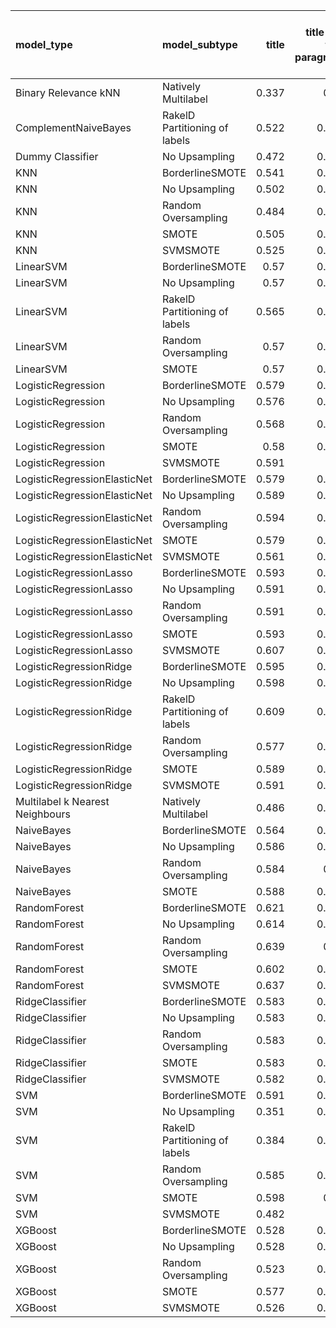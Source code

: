 | model_type                      | model_subtype                 |   title |   title and first paragraph |   title and 5 sentences |   title and 10 sentences |   title and first sentence each paragraph | raw text   |
|:--------------------------------|:------------------------------|--------:|----------------------------:|------------------------:|-------------------------:|------------------------------------------:|:-----------|
| Binary Relevance kNN            | Natively Multilabel           |   0.337 |                       0.34  |                   0.284 |                    0.258 |                                     0.23  | 0.085      |
| ComplementNaiveBayes            | RakelD Partitioning of labels |   0.522 |                       0.475 |                   0.553 |                    0.58  |                                     0.592 | 0.620      |
| Dummy Classifier                | No Upsampling                 |   0.472 |                       0.463 |                   0.506 |                    0.454 |                                     0.453 | 0.464      |
| KNN                             | BorderlineSMOTE               |   0.541 |                       0.452 |                   0.588 |                    0.342 |                                     0.226 | 0.217      |
| KNN                             | No Upsampling                 |   0.502 |                       0.426 |                   0.554 |                    0.523 |                                     0.379 | 0.222      |
| KNN                             | Random Oversampling           |   0.484 |                       0.418 |                   0.609 |                    0.597 |                                     0.571 | 0.357      |
| KNN                             | SMOTE                         |   0.505 |                       0.344 |                   0.344 |                    0.235 |                                     0.228 | 0.225      |
| KNN                             | SVMSMOTE                      |   0.525 |                       0.456 |                   0.587 |                    0.349 |                                     0.228 | 0          |
| LinearSVM                       | BorderlineSMOTE               |   0.57  |                       0.526 |                   0.579 |                    0.572 |                                     0.675 | 0.650      |
| LinearSVM                       | No Upsampling                 |   0.57  |                       0.526 |                   0.579 |                    0.572 |                                     0.675 | 0.650      |
| LinearSVM                       | RakelD Partitioning of labels |   0.565 |                       0.503 |                   0.504 |                    0.557 |                                     0.696 | 0.605      |
| LinearSVM                       | Random Oversampling           |   0.57  |                       0.526 |                   0.579 |                    0.572 |                                     0.675 | 0.650      |
| LinearSVM                       | SMOTE                         |   0.57  |                       0.526 |                   0.579 |                    0.572 |                                     0.675 | 0.650      |
| LogisticRegression              | BorderlineSMOTE               |   0.579 |                       0.526 |                   0.579 |                    0.608 |                                     0.66  | 0.622      |
| LogisticRegression              | No Upsampling                 |   0.576 |                       0.534 |                   0.577 |                    0.548 |                                     0.666 | 0.654      |
| LogisticRegression              | Random Oversampling           |   0.568 |                       0.531 |                   0.578 |                    0.564 |                                     0.677 | 0.750      |
| LogisticRegression              | SMOTE                         |   0.58  |                       0.526 |                   0.581 |                    0.582 |                                     0.669 | 0.649      |
| LogisticRegression              | SVMSMOTE                      |   0.591 |                       0.5   |                   0.562 |                    0.584 |                                     0.632 | 0.611      |
| LogisticRegressionElasticNet    | BorderlineSMOTE               |   0.579 |                       0.507 |                   0.569 |                    0.546 |                                     0.585 | 0.706      |
| LogisticRegressionElasticNet    | No Upsampling                 |   0.589 |                       0.518 |                   0.578 |                    0.529 |                                     0.542 | 0.731      |
| LogisticRegressionElasticNet    | Random Oversampling           |   0.594 |                       0.541 |                   0.581 |                    0.573 |                                     0.592 | 0.686      |
| LogisticRegressionElasticNet    | SMOTE                         |   0.579 |                       0.511 |                   0.565 |                    0.58  |                                     0.597 | 0.677      |
| LogisticRegressionElasticNet    | SVMSMOTE                      |   0.561 |                       0.542 |                   0.514 |                    0.553 |                                     0.567 | 0.647      |
| LogisticRegressionLasso         | BorderlineSMOTE               |   0.593 |                       0.605 |                   0.51  |                    0.553 |                                     0.636 | 0.599      |
| LogisticRegressionLasso         | No Upsampling                 |   0.591 |                       0.573 |                   0.478 |                    0.541 |                                     0.586 | 0.592      |
| LogisticRegressionLasso         | Random Oversampling           |   0.591 |                       0.583 |                   0.499 |                    0.56  |                                     0.596 | 0.594      |
| LogisticRegressionLasso         | SMOTE                         |   0.593 |                       0.603 |                   0.507 |                    0.585 |                                     0.599 | 0.601      |
| LogisticRegressionLasso         | SVMSMOTE                      |   0.607 |                       0.543 |                   0.524 |                    0.592 |                                     0.632 | 0.617      |
| LogisticRegressionRidge         | BorderlineSMOTE               |   0.595 |                       0.528 |                   0.566 |                    0.583 |                                     0.731 | 0.678      |
| LogisticRegressionRidge         | No Upsampling                 |   0.598 |                       0.523 |                   0.558 |                    0.577 |                                     0.732 | 0.675      |
| LogisticRegressionRidge         | RakelD Partitioning of labels |   0.609 |                       0.492 |                   0.552 |                    0.582 |                                     0.642 | 0.708      |
| LogisticRegressionRidge         | Random Oversampling           |   0.577 |                       0.504 |                   0.558 |                    0.595 |                                     0.715 | 0.729      |
| LogisticRegressionRidge         | SMOTE                         |   0.589 |                       0.524 |                   0.566 |                    0.569 |                                     0.71  | 0.733      |
| LogisticRegressionRidge         | SVMSMOTE                      |   0.591 |                       0.512 |                   0.541 |                    0.571 |                                     0.664 | 0.718      |
| Multilabel k Nearest Neighbours | Natively Multilabel           |   0.486 |                       0.467 |                   0.496 |                    0.512 |                                     0.527 | 0.496      |
| NaiveBayes                      | BorderlineSMOTE               |   0.564 |                       0.581 |                   0.583 |                    0.607 |                                     0.575 | 0.587      |
| NaiveBayes                      | No Upsampling                 |   0.586 |                       0.607 |                   0.575 |                    0.624 |                                     0.588 | 0.474      |
| NaiveBayes                      | Random Oversampling           |   0.584 |                       0.57  |                   0.565 |                    0.602 |                                     0.564 | 0.580      |
| NaiveBayes                      | SMOTE                         |   0.588 |                       0.562 |                   0.571 |                    0.601 |                                     0.562 | 0.591      |
| RandomForest                    | BorderlineSMOTE               |   0.621 |                       0.492 |                   0.469 |                    0.538 |                                     0.676 | **0.788**  |
| RandomForest                    | No Upsampling                 |   0.614 |                       0.528 |                   0.46  |                    0.507 |                                     0.574 | 0.572      |
| RandomForest                    | Random Oversampling           |   0.639 |                       0.52  |                   0.517 |                    0.558 |                                     0.752 | 0.768      |
| RandomForest                    | SMOTE                         |   0.602 |                       0.484 |                   0.476 |                    0.508 |                                     0.766 | 0.725      |
| RandomForest                    | SVMSMOTE                      |   0.637 |                       0.508 |                   0.492 |                    0.547 |                                     0.663 | 0.686      |
| RidgeClassifier                 | BorderlineSMOTE               |   0.583 |                       0.515 |                   0.562 |                    0.562 |                                     0.713 | 0.738      |
| RidgeClassifier                 | No Upsampling                 |   0.583 |                       0.502 |                   0.562 |                    0.562 |                                     0.713 | 0.738      |
| RidgeClassifier                 | Random Oversampling           |   0.583 |                       0.515 |                   0.562 |                    0.562 |                                     0.713 | 0.738      |
| RidgeClassifier                 | SMOTE                         |   0.583 |                       0.515 |                   0.562 |                    0.562 |                                     0.713 | 0.738      |
| RidgeClassifier                 | SVMSMOTE                      |   0.582 |                       0.504 |                   0.548 |                    0.589 |                                     0.736 | 0.736      |
| SVM                             | BorderlineSMOTE               |   0.591 |                       0.406 |                   0.286 |                    0.36  |                                     0.384 | 0.384      |
| SVM                             | No Upsampling                 |   0.351 |                       0.338 |                   0.379 |                    0.348 |                                     0.371 | 0.377      |
| SVM                             | RakelD Partitioning of labels |   0.384 |                       0.289 |                   0.286 |                    0.281 |                                     0.288 | 0.319      |
| SVM                             | Random Oversampling           |   0.585 |                       0.528 |                   0.422 |                    0.375 |                                     0.376 | 0.417      |
| SVM                             | SMOTE                         |   0.598 |                       0.43  |                   0.288 |                    0.359 |                                     0.384 | 0.382      |
| SVM                             | SVMSMOTE                      |   0.482 |                       0.4   |                   0.308 |                    0.295 |                                     0.384 | 0.381      |
| XGBoost                         | BorderlineSMOTE               |   0.528 |                       0.563 |                   0.574 |                    0.516 |                                     0.664 | 0.763      |
| XGBoost                         | No Upsampling                 |   0.528 |                       0.462 |                   0.553 |                    0.537 |                                     0.642 | 0.766      |
| XGBoost                         | Random Oversampling           |   0.523 |                       0.528 |                   0.531 |                    0.531 |                                     0.602 | 0.682      |
| XGBoost                         | SMOTE                         |   0.577 |                       0.541 |                   0.613 |                    0.519 |                                     0.633 | 0.762      |
| XGBoost                         | SVMSMOTE                      |   0.526 |                       0.564 |                   0.554 |                    0.527 |                                     0.644 | 0.758      |